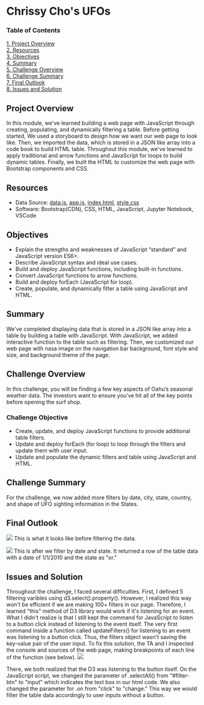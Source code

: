 # Chrissy Cho's UFOs
### Table of Contents
[ 1. Project Overview ](#desc)<br /> 
[ 2. Resources ](#resc)<br /> 
[ 3. Objectives ](#obj)<br /> 
[ 4. Summary ](#sum)<br /> 
[ 5. Challenge Overview ](#chal)<br /> 
[ 6. Challenge Summary ](#chalsum)<br /> 
[ 7. Final Outlook ](#find)<br />
[ 8. Issues and Solution ](#iss)<br />

<a name="desc"></a>
## Project Overview
In this module, we've learned building a web page with JavaScript through creating, populating, and dynamically filtering a table. Before getting started, We used a storyboard to design how we want our web page to look like. Then, we imported the data, which is stored in a JSON like array into a code book to build HTML table. Throughout this module, we've learned to apply traditional and arrow functions and JavaScript for loops to build dynamic tables. Finally, we built the HTML to customize the web page with Bootstrap components and CSS.  

<a name="resc"></a>
## Resources
- Data Source: [data.js](https://github.com/chrissycho/UFOs/blob/master/data.js), [app.js](https://github.com/chrissycho/UFOs/blob/master/static/js/app.js), [index.html](https://github.com/chrissycho/UFOs/blob/master/index.html), [style.css](https://github.com/chrissycho/UFOs/blob/master/static/css/style.css)
- Software: Bootstrap(CDN), CSS, HTML, JavaScript, Jupyter Notebook, VSCode

<a name="obj"></a>
## Objectives
- Explain the strengths and weaknesses of JavaScript “standard” and JavaScript version ES6+. 
- Describe JavaScript syntax and ideal use cases. 
- Build and deploy JavaScript functions, including built-in functions. 
- Convert JavaScript functions to arrow functions. 
- Build and deploy forEach (JavaScript for loop). 
- Create, populate, and dynamically filter a table using JavaScript and HTML.

<a name="sum"></a>
## Summary
We've completed displaying data that is stored in a JSON like array into a table by building a table with JavaScript. With JavaScript, we added interactive function to the table such as filtering. Then, we customized our web page with nasa image on the navigation bar background, font style and size, and background theme of the page. 

<a name="chal"></a>
## Challenge Overview
In this challenge, you will be finding a few key aspects of Oahu’s seasonal weather data. The investors want to ensure you’ve hit all of the key points before opening the surf shop.

### Challenge Objective
- Create, update, and deploy JavaScript functions to provide additional table filters.
- Update and deploy forEach (for loop) to loop through the filters and update them with user input.
- Update and populate the dynamic filters and table using JavaScript and HTML.

<a name="chalsum"></a>
## Challenge Summary
For the challenge, we now added more filters by date, city, state, country, and shape of UFO sighting information in the States. 

<a name="find"></a>
## Final Outlook
![](images/outlook.png)
This is what it looks like before filtering the data. 

![](images/filter_result.png)
This is after we filter by date and state. It returned a row of the table data with a date of 1/1/2010 and the state as "or."

<a name="iss"></a>
## Issues and Solution
Throughout the challenge, I faced several difficulties. First, I defined 5 filtering varibles using d3.select().property(). However, I realized this way won't be efficient if we are making 100+ filters in our page. Therefore, I learned "this" method of D3 library would work if it's listening for an event. What I didn't realize is that I still kept the command for JavaScript to listen to a button click instead of listening to the event itself. The very first command inside a function called updateFilters() for listening to an event was listening to a button click. Thus, the filters object wasn't saving the key-value pair of the user input. To fix this solution, the TA and I inspected the console and sources of the web page, making breakpoints of each line of the function (see below). 
![](images/issue.png)

There, we both realized that the D3 was listening to the button itself. On the JavaScript script, we changed the parameter of .selectAll() from "#filter-btn" to "input" which indicates the text box in our html code. We also changed the parameter for .on from "click" to "change." This way we would filter the table data accordingly to user inputs without a button. 